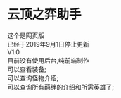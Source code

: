 云顶之弈助手
====
这个是网页版<br>
已经于2019年9月1日停止更新<br>
V1.0<br>
目前没有使用后台,纯前端制作<br>
可以查看装备;<br>
可以查询怪物介绍;<br>
可以查询所有羁绊的介绍和所需英雄了;<br>
